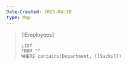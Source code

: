 ```yaml
---
Date-Created: 2025-04-10
type: Map
---
```

>[!Employees]
> ```dataview
> LIST
> FROM ""
> WHERE contains(Department, [[Sacks]])
> ```
> 
> 